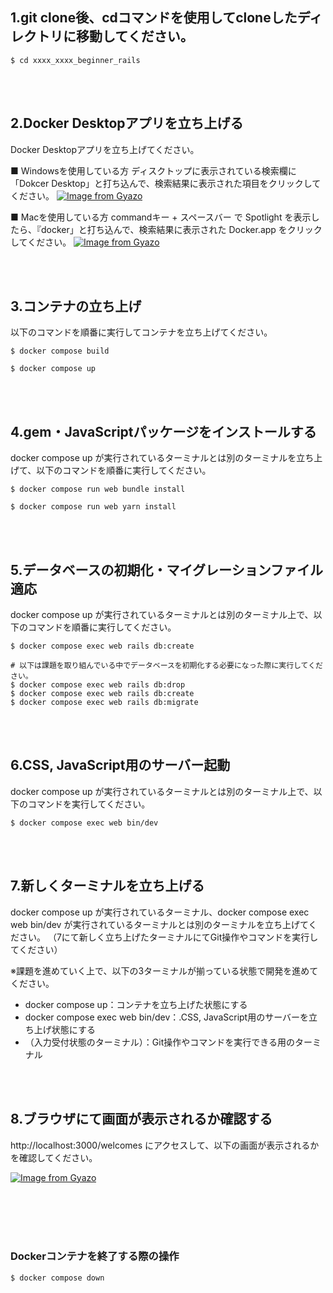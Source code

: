 ## 1.git clone後、cdコマンドを使用してcloneしたディレクトリに移動してください。
```
$ cd xxxx_xxxx_beginner_rails
```

<br /><br />

## 2.Docker Desktopアプリを立ち上げる
Docker Desktopアプリを立ち上げてください。

■ Windowsを使用している方
ディスクトップに表示されている検索欄に「Dokcer Desktop」と打ち込んで、検索結果に表示された項目をクリックしてください。
[![Image from Gyazo](https://t.gyazo.com/teams/startup-technology/7ed4318805455ba0056ab6bd8b6d869d.gif)](https://startup-technology.gyazo.com/7ed4318805455ba0056ab6bd8b6d869d)

■ Macを使用している方
commandキー + スペースバー で Spotlight を表示したら、『docker」と打ち込んで、検索結果に表示された Docker.app をクリックしてください。
[![Image from Gyazo](https://t.gyazo.com/teams/startup-technology/e0744c7e3a010fddc4ba1057e36e89bb.gif)](https://startup-technology.gyazo.com/e0744c7e3a010fddc4ba1057e36e89bb)

<br /><br />

## 3.コンテナの立ち上げ
以下のコマンドを順番に実行してコンテナを立ち上げてください。
```
$ docker compose build

$ docker compose up
```

<br /><br />

## 4.gem・JavaScriptパッケージをインストールする
docker compose up が実行されているターミナルとは別のターミナルを立ち上げて、以下のコマンドを順番に実行してください。
```
$ docker compose run web bundle install

$ docker compose run web yarn install
```

<br /><br />

## 5.データベースの初期化・マイグレーションファイル適応
docker compose up が実行されているターミナルとは別のターミナル上で、以下のコマンドを順番に実行してください。
```
$ docker compose exec web rails db:create

# 以下は課題を取り組んでいる中でデータベースを初期化する必要になった際に実行してください。
$ docker compose exec web rails db:drop
$ docker compose exec web rails db:create
$ docker compose exec web rails db:migrate
```

<br /><br />

## 6.CSS, JavaScript用のサーバー起動
docker compose up が実行されているターミナルとは別のターミナル上で、以下のコマンドを実行してください。
```
$ docker compose exec web bin/dev
```

<br /><br />

## 7.新しくターミナルを立ち上げる
docker compose up が実行されているターミナル、docker compose exec web bin/dev が実行されているターミナルとは別のターミナルを立ち上げてください。
（7にて新しく立ち上げたターミナルにてGit操作やコマンドを実行してください）

※課題を進めていく上で、以下の3ターミナルが揃っている状態で開発を進めてください。
- docker compose up：コンテナを立ち上げた状態にする
- docker compose exec web bin/dev：.CSS, JavaScript用のサーバーを立ち上げ状態にする
- （入力受付状態のターミナル）：Git操作やコマンドを実行できる用のターミナル

<br /><br />

## 8.ブラウザにて画面が表示されるか確認する
http://localhost:3000/welcomes にアクセスして、以下の画面が表示されるかを確認してください。

[![Image from Gyazo](https://t.gyazo.com/teams/startup-technology/1de760c38b456f97de809369b3a77e79.png)](https://startup-technology.gyazo.com/1de760c38b456f97de809369b3a77e79)

<br /><br /><br /><br />

### Dockerコンテナを終了する際の操作

```bash
$ docker compose down
```

